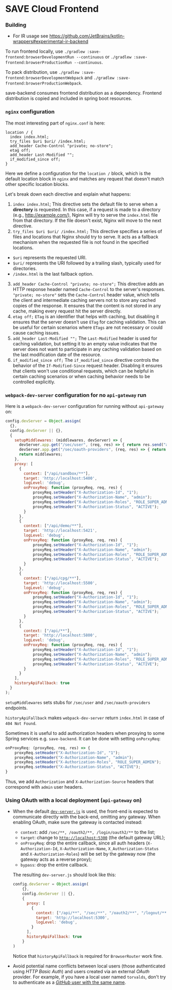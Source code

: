 # SAVE Cloud Frontend

### Building
* For IR usage see https://github.com/JetBrains/kotlin-wrappers#experimental-ir-backend

To run frontend locally, use `./gradlew :save-frontend:browserDevelopmentRun --continuous` or `./gradlew :save-frontend:browserProductionRun --continuous`.

To pack distribution, use `./gradlew :save-frontend:browserDevelopmentWebpack` and `./gradlew :save-frontend:browserProductionWebpack`.

save-backend consumes frontend distribution as a dependency. Frontend distribution is copied and included in spring boot resources.

### `nginx` configuration
The most interesting part of `nginx.conf` is here:
```nginx configuration
location / {
  index index.html;
  try_files $uri $uri/ /index.html;
  add_header Cache-Control "private; no-store";
  etag off;
  add_header Last-Modified "";
  if_modified_since off;
}
```

Here we define a configuration for the `location /` block, which is the default location block in `nginx` and matches any
request that doesn't match other specific location blocks.

Let's break down each directive and explain what happens:

1. `index index.html`;
   This directive sets the default file to serve when a **directory** is requested.
   In this case, if a request is made to a directory (e.g., http://example.com/), Nginx will try to serve the `index.html`
   file from that directory. If the file doesn't exist, Nginx will move to the next directive.
2. `try_files $uri $uri/ /index.html;`
   This directive specifies a series of files and locations that Nginx should try to serve.
   It acts as a fallback mechanism when the requested file is not found in the specified locations.
- `$uri` represents the requested URI.
- `$uri/` represents the URI followed by a trailing slash, typically used for directories.
- `/index.html` is the last fallback option.
3. `add_header Cache-Control "private; no-store";`
   This directive adds an HTTP response header named `Cache-Control` to the server's responses.
   `"private; no-store"` sets the `Cache-Control` header value, which tells the client and intermediate caching servers not to store any cached copies of the response.
   It ensures that the content is not stored in any cache, making every request hit the server directly.
4. `etag off;`
   `ETag` is an identifier that helps with caching, but disabling it ensures that the server doesn't use `ETag` for caching validation.
   This can be useful for certain scenarios where `ETags` are not necessary or could cause caching issues.
5. `add_header Last-Modified "";`
   The `Last-Modified` header is used for caching validation, but setting it to an empty value indicates that the server does not want to participate in any caching validation based on the last modification date of the resource.
6. `if_modified_since off;`
   The `if_modified_since` directive controls the behavior of the `If-Modified-Since` request header.
   Disabling it ensures that clients won't use conditional requests, which can be helpful in certain caching scenarios or when caching behavior needs to be controlled explicitly.

### `webpack-dev-server` configuration for no `api-gateway` run
Here is a `webpack-dev-server` configuration for running without `api-gateway` on:
```javascript
config.devServer = Object.assign(
  {},
  config.devServer || {},
  {
    setupMiddlewares: (middlewares, devServer) => {
      devServer.app.get("/sec/user", (req, res) => { return res.send("admin"); });
      devServer.app.get("/sec/oauth-providers", (req, res) => { return res.send([]); });
      return middlewares;
    },
    proxy: [
      {
        context: ["/api/sandbox/**"],
        target: 'http://localhost:5400',
        logLevel: 'debug',
        onProxyReq: function (proxyReq, req, res) {
            proxyReq.setHeader("X-Authorization-Id", "1");
            proxyReq.setHeader("X-Authorization-Name", "admin");
            proxyReq.setHeader("X-Authorization-Roles", "ROLE_SUPER_ADMIN");
            proxyReq.setHeader("X-Authorization-Status", "ACTIVE");
        }
      },
      {
        context: ["/api/demo/**"],
        target: 'http://localhost:5421',
        logLevel: 'debug',
        onProxyReq: function (proxyReq, req, res) {
            proxyReq.setHeader("X-Authorization-Id", "1");
            proxyReq.setHeader("X-Authorization-Name", "admin");
            proxyReq.setHeader("X-Authorization-Roles", "ROLE_SUPER_ADMIN");
            proxyReq.setHeader("X-Authorization-Status", "ACTIVE");
        }
      },
      {
        context: ["/api/cpg/**"],
        target: 'http://localhost:5500',
        logLevel: 'debug',
        onProxyReq: function (proxyReq, req, res) {
            proxyReq.setHeader("X-Authorization-Id", "1");
            proxyReq.setHeader("X-Authorization-Name", "admin");
            proxyReq.setHeader("X-Authorization-Roles", "ROLE_SUPER_ADMIN");
            proxyReq.setHeader("X-Authorization-Status", "ACTIVE");
        }
      },
      {
        context: ["/api/**"],
        target: 'http://localhost:5800',
        logLevel: 'debug',
        onProxyReq: function (proxyReq, req, res) {
            proxyReq.setHeader("X-Authorization-Id", "1");
            proxyReq.setHeader("X-Authorization-Name", "admin");
            proxyReq.setHeader("X-Authorization-Roles", "ROLE_SUPER_ADMIN");
            proxyReq.setHeader("X-Authorization-Status", "ACTIVE");
        }
      }
    ],
    historyApiFallback: true
  }
);
```

`setupMiddlewares` sets stubs for `/sec/user` and `/sec/oauth-providers` endpoints.

`historyApiFallback` makes `webpack-dev-server` return `index.html` in case of `404 Not Found`.

Sometimes it is useful to add authorization headers when proxying to some Spring services e.g. `save-backend`.
It can be done with setting `onPorxyReq`:
```javascript
onProxyReq: (proxyReq, req, res) => {
    proxyReq.setHeader("X-Authorization-Id", "1");
    proxyReq.setHeader("X-Authorization-Name", "admin");
    proxyReq.setHeader("X-Authorization-Roles", "ROLE_SUPER_ADMIN");
    proxyReq.setHeader("X-Authorization-Status", "ACTIVE");
}
```
Thus, we add `Authorization` and `X-Authorization-Source` headers that correspond with `admin` user headers.

### Using OAuth with a local deployment (`api-gateway` on)

* When the default [`dev-server.js`](../save-frontend/webpack.config.d/dev-server.js)
  is used, the front-end is expected to communicate directly with the back-end,
  omitting any gateway. When enabling OAuth, make sure the gateway is contacted
  instead:

   * `context`: add `/sec/**, /oauth2/**, /login/oauth2/**` to the list;
   * `target`: change to [`http://localhost:5300`](http://localhost:5300) (the
     default gateway URL);
   * `onProxyReq`: drop the entire callback, since all auth headers (`X-Authorization-Id`,
     `X-Authorization-Name`, `X_Authorization-Status` and `X-Authorization-Roles`) will be set by the gateway now
     (the gateway acts as a reverse proxy);
   * `bypass`: drop the entire callback.

  The resulting `dev-server.js` should look like this:
  ```javascript
  config.devServer = Object.assign(
      {},
      config.devServer || {},
      {
        proxy: [
          {
            context: ["/api/**", "/sec/**", "/oauth2/**", "/logout/**", "/login/oauth2/**"],
            target: 'http://localhost:5300',
            logLevel: 'debug',
          }
        ],
        historyApiFallback: true
      }
  )
  ```
   Notice that `historyApiFallback` is required for `BrowserRouter` work fine.

* Avoid potential name conflicts between local users (those authenticated using
  _HTTP Basic Auth_) and users created via an external _OAuth_ provider. For
  example, if you have a local user named `torvalds`, don't try to authenticate
  as a [_GitHub_ user with the same name](https://github.com/torvalds).
